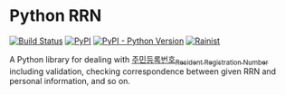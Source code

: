 # Python RRN

[![Build Status](https://travis-ci.org/Rainist/rrn.svg?branch=master)](https://travis-ci.org/Rainist/rrn) [![PyPI](https://img.shields.io/pypi/v/RRN.svg)](https://badge.fury.io/py/RRN) [![PyPI - Python Version](https://img.shields.io/pypi/pyversions/RRN.svg)](https://badge.fury.io/py/RRN) [![Rainist](https://img.shields.io/badge/%3C%2F%3E%20with%20%E2%99%A5%20by-Rainist-blue.svg)](https://rainist.com/recruit)

A Python library for dealing with [주민등록번호<sub>Resident Registration Number</sub>](https://ko.wikipedia.org/wiki/%EC%A3%BC%EB%AF%BC%EB%93%B1%EB%A1%9D%EB%B2%88%ED%98%B8) including validation, checking correspondence between given RRN and personal information, and so on.

